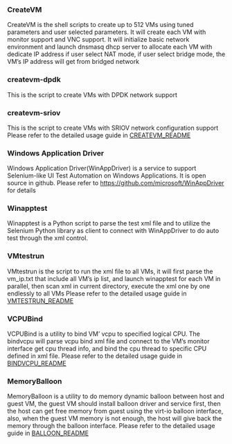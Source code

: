 ### CreateVM
CreateVM is the shell scripts to create up to 512 VMs using tuned parameters and user selected parameters. It will create each VM with monitor support and VNC support. It will initialize basic network environment and launch dnsmasq dhcp server to allocate each VM with dedicate IP address if user select NAT mode, if user select bridge mode, the VM’s IP address will get from bridged network

### createvm-dpdk
 This is the script to create VMs with DPDK network support
### createvm-sriov
 This is the script to create VMs with SRIOV network configuration support
 Please refer to the detailed usage guide in [CREATEVM_README](../doc/CREATEVM_README.md)

### Windows Application Driver
Windows Application Driver(WinAppDriver) is a service to support Selenium-like UI Test Automation on Windows Applications. It is open source in github. Please refer to https://github.com/microsoft/WinAppDriver for details
### Winapptest
Winapptest is a Python script to parse the test xml file and to utilize the Selenium Python library as client to connect with WinAppDriver to do auto test through the xml control.

### VMtestrun
VMtestrun is the script to run the xml file to all VMs, it will first parse the vm_ip.txt that include all VM’s ip list, and launch winapptest for each VM in parallel, then scan xml in current directory, execute the xml one by one endlessly to all VMs
Please refer to the detailed usage guide in [VMTESTRUN_README](../doc/VMTESTRUN_README.md)
### VCPUBind
VCPUBind is a utility to bind VM’ vcpu to specified logical CPU. The bindvcpu will parse vcpu bind xml file and connect to the VM’s monitor interface get cpu thread info, and bind the cpu thread to specific CPU defined in xml file.
Please refer to the detailed usage guide in [BINDVCPU_README](../doc/BINDVCPU_README.md)
### MemoryBalloon
MemoryBalloon is a utility to do memory dynamic balloon between host and guest VM, the guest VM should install balloon driver and service first, then the host can get free memory from guest using the virt-io balloon interface, also, when the guest VM memory is not enough, the host will give back the memory through the balloon interface.
Please refer to the detailed usage guide in [BALLOON_README](../doc/BALLOON_README.md)